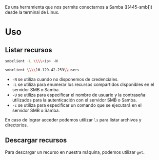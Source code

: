 Es una herramienta que nos permite conectarnos a Samba ([[445-smb]]) desde la terminal de Linux.

# Uso

## Listar recursos

```bash
smbclient -L \\\\<ip> -N
```

```bash
smbclient \\\\10.129.42.253\\users
```

- `-N` se utiliza cuando no disponemos de credenciales.
- `-L` se utiliza para enumerar los recursos compartidos disponibles en el servidor SMB o Samba.
- `-U` se utiliza para especificar el nombre de usuario y la contraseña utilizados para la autenticación con el servidor SMB o Samba.
- `-c` se utiliza para especificar un comando que se ejecutará en el servidor SMB o Samba.

En caso de lograr acceder podemos utilizar `ls` para listar archivos y directorios.

## Descargar recursos

Para descargar un recurso en nuestra máquina, podemos utilizar `get`.